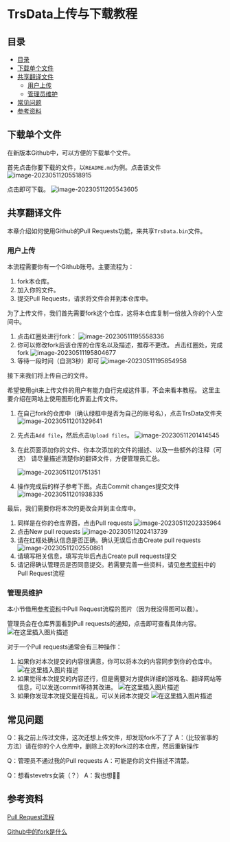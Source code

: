 # TrsData上传与下载教程

## 目录

- [目录](##目录)
- [下载单个文件](##下载单个文件)
- [共享翻译文件](##共享翻译文件)
  - [用户上传](###用户上传)
  - [管理员维护](###管理员维护)
- [常见问题](##常见问题)
- [参考资料](##参考资料)



## 下载单个文件

在新版本Github中，可以方便的下载单个文件。

首先点击你要下载的文件，以`README.md`为例。点击该文件
![image-20230511205518915](picture/image-20230511205518915.png)



点击即可下载。
![image-20230511205543605](picture/image-20230511205543605.png)





## 共享翻译文件

本章介绍如何使用Github的Pull Requests功能，来共享`TrsData.bin`文件。

### 用户上传

本流程需要你有一个Github账号。主要流程为：

1. fork本仓库。
2. 加入你的文件。
3. 提交Pull Requests，请求将文件合并到本仓库中。



为了上传文件，我们首先需要fork这个仓库，这将本仓库复制一份放入你的个人空间中。

1. 点击红圈处进行fork：
   ![image-20230511195558336](picture/image-20230511195558336.png)
2. 你可以修改fork后该仓库的仓库名以及描述，推荐不更改。
   点击红圈处，完成fork
   ![image-20230511195804677](picture/image-20230511195804677.png)
3. 等待一段时间（自测3秒）即可
   ![image-20230511195854958](picture/image-20230511195854958.png)



接下来我们将上传自己的文件。

希望使用git来上传文件的用户有能力自行完成这件事，不会来看本教程。
这里主要介绍在网站上使用图形化界面上传文件。

1. 在自己fork的仓库中（确认绿框中是否为自己的账号名），点击TrsData文件夹
   ![image-20230511201329641](picture/image-20230511201329641.png)

2. 先点击`Add file`，然后点击`Upload files`。
   ![image-20230511201414545](picture/image-20230511201414545.png)

3. 在此页面添加你的文件、你本次添加的文件的描述、以及一些额外的注释（可选）
   请尽量描述清楚你的翻译文件，方便管理员汇总。

   ![image-20230511201751351](picture/image-20230511201751351.png)

4. 操作完成后的样子参考下图。点击Commit changes提交文件
   ![image-20230511201938335](picture/image-20230511201938335.png)



最后，我们需要你将本次的更改合并到主仓库中。

1. 同样是在你的仓库界面，点击Pull requests
   ![image-20230511202335964](picture/image-20230511202335964.png)
2. 点击New pull requests
   ![image-20230511202413739](picture/image-20230511202413739.png)
3. 请在红框处确认信息是否正确。确认无误后点击Create pull requests
   ![image-20230511202550861](picture/image-20230511202550861.png)
4. 请填写相关信息，填写完毕后点击Create pull requests提交
5. 请记得确认管理员是否同意提交。若需要完善一些资料，请见[参考资料](##参考资料)中的Pull Request流程



### 管理员维护

本小节借用[参考资料](##参考资料)中Pull Request流程的图片（因为我没得图可以截）。

管理员会在仓库界面看到Pull requests的通知，点击即可查看具体内容。
![在这里插入图片描述](picture/20200622151822562.png)

对于一个Pull requests通常会有三种操作：

1. 如果你对本次提交的内容很满意，你可以将本次的内容同步到你的仓库中。
   ![在这里插入图片描述](picture/20200622152438339.png)
2. 如果觉得本次提交的内容还行，但是需要对方提供详细的游戏名、翻译网站等信息，可以发送commit等待其改进。
   ![在这里插入图片描述](picture/20200622152609496.png)
3. 如果你发现本次提交是在捣乱，可以关闭本次提交
   ![在这里插入图片描述](picture/20200622153107426.png)

## 常见问题

Q：我之前上传过文件，这次还想上传文件，却发现fork不了了
A：（比较省事的方法）请在你的个人仓库中，删除上次的fork过的本仓库，然后重新操作

Q：管理员不通过我的Pull requests
A：可能是你的文件描述不清楚。

Q：想看stevetrs女装（？）
A：我也想🥵🥵

## 参考资料

[Pull Request流程](https://blog.csdn.net/goog_man/article/details/106901045)

[Github中的fork是什么](https://zhidao.baidu.com/question/1707079663506155380.html)

